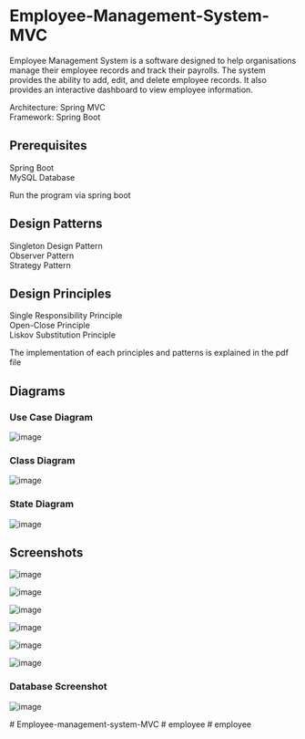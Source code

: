 # Employee-Management-System-MVC

Employee Management System is a software designed to help organisations manage their employee records and track their payrolls. The system provides the ability to add, edit, and delete employee records. It also provides an interactive dashboard to view employee information.

Architecture: Spring MVC\
Framework: Spring Boot

## Prerequisites
Spring Boot\
MySQL Database

Run the program via spring boot
## Design Patterns
Singleton Design Pattern\
Observer Pattern\
Strategy Pattern

## Design Principles
Single Responsibility Principle\
Open-Close Principle\
Liskov Substitution Principle

The implementation of each principles and patterns is explained in the pdf file

## Diagrams
### Use Case Diagram
![image](https://github.com/tushar-bhat/Employee-Management-System-MVC/assets/79742902/d6c2cc2f-6027-4d90-a429-2f5d1eb0550a)

### Class Diagram
![image](https://github.com/tushar-bhat/Employee-Management-System-MVC/assets/79742902/f910bcbc-e9f4-4b7e-ad95-cc36aeb17070)

### State Diagram
![image](https://github.com/tushar-bhat/Employee-Management-System-MVC/assets/79742902/269dbbc1-94d3-406c-be74-2616f4562991)


## Screenshots
![image](https://github.com/tushar-bhat/Employee-Management-System-MVC/assets/79742902/d1b35876-4f64-45ec-8e88-a77beace5b95)

![image](https://github.com/tushar-bhat/Employee-Management-System-MVC/assets/79742902/095c9c6c-7134-42b2-acc0-8c07775ea36d)

![image](https://github.com/tushar-bhat/Employee-Management-System-MVC/assets/79742902/8b56ec15-a8dc-4fd3-b843-9de2112166c1)

![image](https://github.com/tushar-bhat/Employee-Management-System-MVC/assets/79742902/2803225c-2b70-4360-87df-7ccc6d91f969)

![image](https://github.com/tushar-bhat/Employee-Management-System-MVC/assets/79742902/301f4b00-5d85-4837-b3cd-da14af9ad226)

![image](https://github.com/tushar-bhat/Employee-Management-System-MVC/assets/79742902/0642bcd4-d01a-4700-a629-52097cfb7798)

### Database Screenshot
![image](https://github.com/tushar-bhat/Employee-Management-System-MVC/assets/79742902/ada27ec1-9369-448e-a8e6-653c4090ab9d)

#   E m p l o y e e - m a n a g e m e n t - s y s t e m - M V C  
 #   e m p l o y e e  
 #   e m p l o y e e  
 
